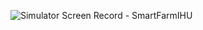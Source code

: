 
![Simulator Screen Record - SmartFarmIHU](https://github.com/user-attachments/assets/160f968a-57f6-44f0-ac23-6e97cb245c5c)
